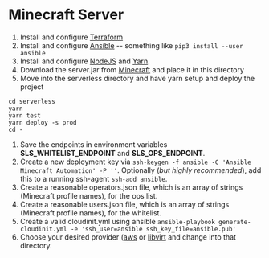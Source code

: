 # Minecraft Server

1. Install and configure [Terraform](https://terraform.io)
1. Install and configure [Ansible](https://www.ansible.com) -- something like `pip3 install --user ansible`
1. Install and configure [NodeJS](https://nodejs.org) and [Yarn](https://yarnpkg.com).
1. Download the server.jar from [Minecraft](https://www.minecraft.net/en-us/download/server) and place it in this directory
1. Move into the serverless directory and have yarn setup and deploy the project
```
cd serverless
yarn
yarn test
yarn deploy -s prod
cd -
```
1. Save the endpoints in environment variables **SLS_WHITELIST_ENDPOINT** and **SLS_OPS_ENDPOINT**.
1. Create a new deployment key via `ssh-keygen -f ansible -C 'Ansible Minecraft Automation' -P ''`. Optionally (*but highly recommended*), add this to a running ssh-agent `ssh-add ansible`.
1. Create a reasonable operators.json file, which is an array of strings (Minecraft profile names), for the ops list.
1. Create a reasonable users.json file, which is an array of strings (Minecraft profile names), for the whitelist.
1. Create a valid cloudinit.yml using ansible `ansible-playbook generate-cloudinit.yml -e 'ssh_user=ansible ssh_key_file=ansible.pub'`
1. Choose your desired provider ([aws](aws/README.md) or [libvirt](libvirt/README.md) and change into that directory.
